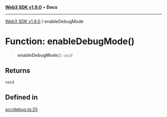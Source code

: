 [**Web3 SDK v1.9.0**](../README.md) • **Docs**

***

[Web3 SDK v1.9.0](../globals.md) / enableDebugMode

# Function: enableDebugMode()

> **enableDebugMode**(): `void`

## Returns

`void`

## Defined in

[src/debug.ts:25](https://github.com/Mystic-Nayy/alephium-web3/blob/c1afd789a197ce5fe21f08c2965942090157c33d/packages/web3/src/debug.ts#L25)
